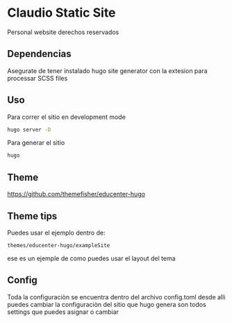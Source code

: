# Claudio Static Site

Personal website derechos reservados

## Dependencias
Asegurate de tener instalado hugo site generator con la extesion para processar SCSS files

## Uso
Para correr el sitio en development mode
```bash
hugo server -D
```

Para generar el sitio 
```bash
hugo
```
## Theme

https://github.com/themefisher/educenter-hugo

## Theme tips 

Puedes usar el ejemplo dentro de:
```
themes/educenter-hugo/exampleSite
```
ese es un ejemple de como puedes usar el layout del tema

## Config

Toda la configuraciòn se encuentra dentro del archivo config.toml
desde alli puedes cambiar la configuraciòn del sitio que hugo genera son todos
settings que puedes asignar o cambiar
